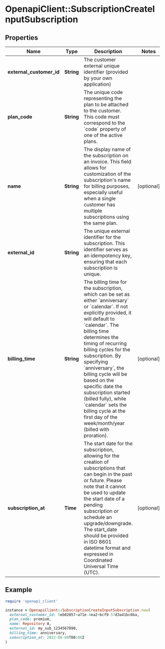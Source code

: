 # OpenapiClient::SubscriptionCreateInputSubscription

## Properties

| Name | Type | Description | Notes |
| ---- | ---- | ----------- | ----- |
| **external_customer_id** | **String** | The customer external unique identifier (provided by your own application) |  |
| **plan_code** | **String** | The unique code representing the plan to be attached to the customer. This code must correspond to the &#x60;code&#x60; property of one of the active plans. |  |
| **name** | **String** | The display name of the subscription on an invoice. This field allows for customization of the subscription&#39;s name for billing purposes, especially useful when a single customer has multiple subscriptions using the same plan. | [optional] |
| **external_id** | **String** | The unique external identifier for the subscription. This identifier serves as an idempotency key, ensuring that each subscription is unique. |  |
| **billing_time** | **String** | The billing time for the subscription, which can be set as either &#x60;anniversary&#x60; or &#x60;calendar&#x60;. If not explicitly provided, it will default to &#x60;calendar&#x60;. The billing time determines the timing of recurring billing cycles for the subscription. By specifying &#x60;anniversary&#x60;, the billing cycle will be based on the specific date the subscription started (billed fully), while &#x60;calendar&#x60; sets the billing cycle at the first day of the week/month/year (billed with proration). | [optional] |
| **subscription_at** | **Time** | The start date for the subscription, allowing for the creation of subscriptions that can begin in the past or future. Please note that it cannot be used to update the start date of a pending subscription or schedule an upgrade/downgrade. The start_date should be provided in ISO 8601 datetime format and expressed in Coordinated Universal Time (UTC). | [optional] |

## Example

```ruby
require 'openapi_client'

instance = OpenapiClient::SubscriptionCreateInputSubscription.new(
  external_customer_id: 5eb02857-a71e-4ea2-bcf9-57d3a41bc6ba,
  plan_code: premium,
  name: Repository A,
  external_id: my_sub_1234567890,
  billing_time: anniversary,
  subscription_at: 2022-08-08T00:00Z
)
```

